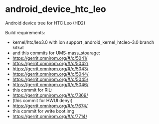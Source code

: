 android_device_htc_leo
========================

Android device tree for HTC Leo (HD2)

Build requirements:
* kernel/htc/leo3.0 with ion support  ,android_kernel_htcleo-3.0 branch kitkat
*  and this commits for UMS-mass_stoarage:  
*  https://gerrit.omnirom.org/#/c/5041/
*  https://gerrit.omnirom.org/#/c/5042/
*  https://gerrit.omnirom.org/#/c/5043/
*  https://gerrit.omnirom.org/#/c/5044/
*  https://gerrit.omnirom.org/#/c/5045/
*  https://gerrit.omnirom.org/#/c/5046/
*  this commit for RIL:
*  https://gerrit.omnirom.org/#/c/7369/
*  (this commit for HWUI deny:)
*  https://gerrit.omnirom.org/#/c/7674/
*  this commit for write boot.img
*  https://gerrit.omnirom.org/#/c/7714/
